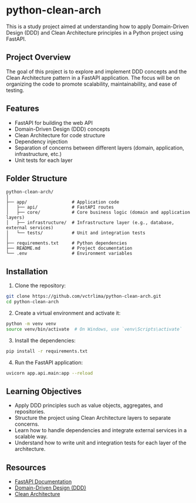 # python-clean-arch

This is a study project aimed at understanding how to apply Domain-Driven Design (DDD) and Clean Architecture principles in a Python project using FastAPI.

## Project Overview

The goal of this project is to explore and implement DDD concepts and the Clean Architecture pattern in a FastAPI application. The focus will be on organizing the code to promote scalability, maintainability, and ease of testing.

## Features

- FastAPI for building the web API
- Domain-Driven Design (DDD) concepts
- Clean Architecture for code structure
- Dependency injection
- Separation of concerns between different layers (domain, application, infrastructure, etc.)
- Unit tests for each layer

## Folder Structure

```plaintext
python-clean-arch/
│
├── app/                 # Application code
│   ├── api/             # FastAPI routes
│   ├── core/            # Core business logic (domain and application layers)
│   ├── infrastructure/  # Infrastructure layer (e.g., database, external services)
│   └── tests/           # Unit and integration tests
│
├── requirements.txt     # Python dependencies
├── README.md            # Project documentation
└── .env                 # Environment variables
```

## Installation

1. Clone the repository:

```bash
git clone https://github.com/vctrlima/python-clean-arch.git
cd python-clean-arch
```

2. Create a virtual environment and activate it:

```bash
python -m venv venv
source venv/bin/activate  # On Windows, use `venv\Scripts\activate`
```

3. Install the dependencies:

```bash
pip install -r requirements.txt
```

4. Run the FastAPI application:

```bash
uvicorn app.api.main:app --reload
```

## Learning Objectives

- Apply DDD principles such as value objects, aggregates, and repositories.
- Structure the project using Clean Architecture layers to separate concerns.
- Learn how to handle dependencies and integrate external services in a scalable way.
- Understand how to write unit and integration tests for each layer of the architecture.

## Resources

- [FastAPI Documentation](https://fastapi.tiangolo.com/)
- [Domain-Driven Design (DDD)](https://martinfowler.com/bliki/DomainDrivenDesign.html)
- [Clean Architecture](https://8thlight.com/blog/uncle-bob/2012/08/13/the-clean-architecture.html)
